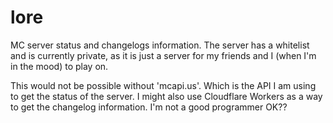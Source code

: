# lore
MC server status and changelogs information.
The server has a whitelist and is currently private, as it is just a server for my friends and I (when I'm in the mood) to play on.

This would not be possible without 'mcapi.us'. Which is the API I am using to get the status of the server.
I might also use Cloudflare Workers as a way to get the changelog information. I'm not a good programmer OK??
